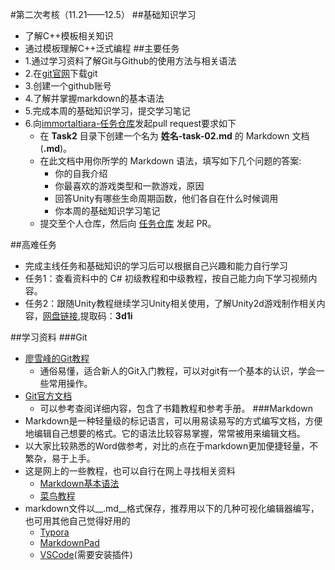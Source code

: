 #第二次考核（11.21——12.5）
##基础知识学习
* 了解C++模板相关知识
* 通过模板理解C++泛式编程
##主要任务
* 1.通过学习资料了解Git与Github的使用方法与相关语法
* 2.在[git官网](https://git-scm.com/)下载git
* 3.创建一个github账号
* 4.了解并掌握markdown的基本语法
* 5.完成本周的基础知识学习，提交学习笔记
* 6.向[immortaltiara-任务仓库](https://github.com/immortaltiara/2021-Autumn)发起pull request要求如下
   * 在 __Task2__ 目录下创建一个名为 __姓名-task-02.md__ 的 Markdown 文档(__.md__)。
   * 在此文档中用你所学的 Markdown 语法，填写如下几个问题的答案:
      * 你的自我介绍
      * 你最喜欢的游戏类型和一款游戏，原因
      * 回答Unity有哪些生命周期函数，他们各自在什么时候调用
      * 你本周的基础知识学习笔记
   * 提交至个人仓库，然后向 [任务仓库](https://github.com/immortaltiara/2021-Autumn) 发起 PR。

##高难任务
* 完成主线任务和基础知识的学习后可以根据自己兴趣和能力自行学习
* 任务1：查看资料中的 C# 初级教程和中级教程，按自己能力向下学习视频内容。
* 任务2：跟随Unity教程继续学习Unity相关使用，了解Unity2d游戏制作相关内容，[网盘链接](https://pan.baidu.com/s/12HMNH9vdJ-oiWAbsHG1zjw ),提取码：__3d1i__

##学习资料
###Git
* [廖雪峰的Git教程](https://www.liaoxuefeng.com/wiki/896043488029600)
   * 通俗易懂，适合新人的Git入门教程，可以对git有一个基本的认识，学会一些常用操作。
* [Git官方文档](https://git-scm.com/doc) 
   * 可以参考查阅详细内容，包含了书籍教程和参考手册。
###Markdown
* Markdown是一种轻量级的标记语言，可以用易读易写的方式编写文档，方便地编辑自己想要的格式。它的语法比较容易掌握，常常被用来编辑文档。
* 以大家比较熟悉的Word做参考，对比的点在于markdown更加便捷轻量，不繁杂，易于上手。
* 这是网上的一些教程，也可以自行在网上寻找相关资料
  * [Markdown基本语法](https://www.jianshu.com/p/191d1e21f7ed)
  * [菜鸟教程](https://www.runoob.com/markdown/md-tutorial.html)
* markdown文件以__.md__格式保存，推荐用以下的几种可视化编辑器编写，也可用其他自己觉得好用的
  * [Typora](https://typora.io/)
  * [MarkdownPad](http://markdownpad.com/)
  * [VSCode](https://code.visualstudio.com/)(需要安装插件)
